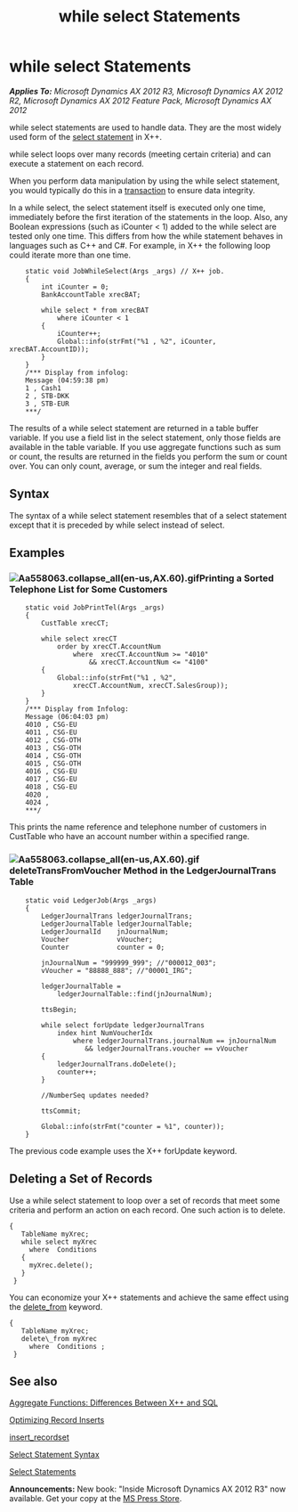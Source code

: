 ﻿---
title: while select Statements
TOCTitle: while select Statements
ms:assetid: 1f749f04-8604-46e6-b444-bf6fa5c2482b
ms:mtpsurl: https://msdn.microsoft.com/en-us/library/Aa558063(v=AX.60)
ms:contentKeyID: 35241513
ms.date: 05/18/2015
mtps_version: v=AX.60
---

# while select Statements 


_**Applies To:** Microsoft Dynamics AX 2012 R3, Microsoft Dynamics AX 2012 R2, Microsoft Dynamics AX 2012 Feature Pack, Microsoft Dynamics AX 2012_

while select statements are used to handle data. They are the most widely used form of the [select statement](select-statements.md) in X++.

while select loops over many records (meeting certain criteria) and can execute a statement on each record.

When you perform data manipulation by using the while select statement, you would typically do this in a [transaction](transaction-integrity.md) to ensure data integrity.

In a while select, the select statement itself is executed only one time, immediately before the first iteration of the statements in the loop. Also, any Boolean expressions (such as iCounter \< 1) added to the while select are tested only one time. This differs from how the while statement behaves in languages such as C++ and C\#. For example, in X++ the following loop could iterate more than one time.
```X++  
    static void JobWhileSelect(Args _args) // X++ job.
    {
        int iCounter = 0;
        BankAccountTable xrecBAT;
    
        while select * from xrecBAT
            where iCounter < 1
        {
            iCounter++;
            Global::info(strFmt("%1 , %2", iCounter, xrecBAT.AccountID));
        }
    }
    /*** Display from infolog:
    Message (04:59:38 pm)
    1 , Cash1
    2 , STB-DKK
    3 , STB-EUR
    ***/
```
The results of a while select statement are returned in a table buffer variable. If you use a field list in the select statement, only those fields are available in the table variable. If you use aggregate functions such as sum or count, the results are returned in the fields you perform the sum or count over. You can only count, average, or sum the integer and real fields.

## Syntax

The syntax of a while select statement resembles that of a select statement except that it is preceded by while select instead of select.

## Examples

### ![Aa558063.collapse\_all(en-us,AX.60).gif](images/Gg863931.collapse_all(en-us,AX.60).gif "Aa558063.collapse_all(en-us,AX.60).gif")Printing a Sorted Telephone List for Some Customers
```X++  
    static void JobPrintTel(Args _args)
    {
        CustTable xrecCT;
    
        while select xrecCT 
            order by xrecCT.AccountNum
                where  xrecCT.AccountNum >= "4010" 
                    && xrecCT.AccountNum <= "4100"
        {
            Global::info(strFmt("%1 , %2", 
                xrecCT.AccountNum, xrecCT.SalesGroup));
        }
    }
    /*** Display from Infolog:
    Message (06:04:03 pm)
    4010 , CSG-EU
    4011 , CSG-EU
    4012 , CSG-OTH
    4013 , CSG-OTH
    4014 , CSG-OTH
    4015 , CSG-OTH
    4016 , CSG-EU
    4017 , CSG-EU
    4018 , CSG-EU
    4020 , 
    4024 , 
    ***/
```
This prints the name reference and telephone number of customers in CustTable who have an account number within a specified range.

### ![Aa558063.collapse\_all(en-us,AX.60).gif](images/Gg863931.collapse_all(en-us,AX.60).gif "Aa558063.collapse_all(en-us,AX.60).gif")deleteTransFromVoucher Method in the LedgerJournalTrans Table
```X++  
    static void LedgerJob(Args _args)
    {
        LedgerJournalTrans ledgerJournalTrans;
        LedgerJournalTable ledgerJournalTable;
        LedgerJournalId    jnJournalNum;
        Voucher            vVoucher;
        Counter            counter = 0;
    
        jnJournalNum = "999999_999"; //"000012_003";
        vVoucher = "88888_888"; //"00001_IRG";
        
        ledgerJournalTable = 
            ledgerJournalTable::find(jnJournalNum);
        
        ttsBegin;
     
        while select forUpdate ledgerJournalTrans
            index hint NumVoucherIdx
                where ledgerJournalTrans.journalNum == jnJournalNum 
                   && ledgerJournalTrans.voucher == vVoucher
        {
            ledgerJournalTrans.doDelete();
            counter++;
        }
        
        //NumberSeq updates needed?
        
        ttsCommit;
        
        Global::info(strFmt("counter = %1", counter));
    }
```
The previous code example uses the X++ forUpdate keyword.

## Deleting a Set of Records

Use a while select statement to loop over a set of records that meet some criteria and perform an action on each record. One such action is to delete.
```X++  
{   
   TableName myXrec;   
   while select myXrec   
     where  Conditions   
   {   
     myXrec.delete();   
   }   
 }
```
You can economize your X++ statements and achieve the same effect using the [delete\_from](delete-from.md) keyword.
```X++  
{   
   TableName myXrec;   
   delete\_from myXrec   
     where  Conditions ;   
 }
```
## See also

[Aggregate Functions: Differences Between X++ and SQL](aggregate-functions-differences-between-x-and-sql.md)

[Optimizing Record Inserts](optimizing-record-inserts.md)

[insert\_recordset](insert-recordset.md)

[Select Statement Syntax](select-statement-syntax.md)

[Select Statements](select-statements.md)

  
**Announcements:** New book: "Inside Microsoft Dynamics AX 2012 R3" now available. Get your copy at the [MS Press Store](https://www.microsoftpressstore.com/store/inside-microsoft-dynamics-ax-2012-r3-9780735685109).

